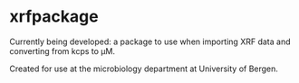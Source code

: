 # xrfpackage

Currently being developed: a package to use when importing XRF data and converting from kcps to µM.

Created for use at the microbiology department at University of Bergen. 

